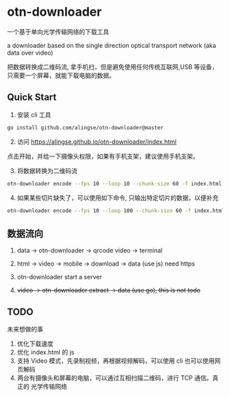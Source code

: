 # otn-downloader

一个基于单向光学传输网络的下载工具

a downloader based on the single direction optical transport network (aka data over video)

把数据转换成二维码流, 拿手机扫，但是避免使用任何传统互联网,USB 等设备，只需要一个屏幕，就能下载电脑的数据。


## Quick Start

1. 安装 cli 工具

```bash
go install github.com/alingse/otn-downloader@master
```


2. 访问 https://alingse.github.io/otn-downloader/index.html

点击开始，并给一下摄像头权限，如果有手机支架，建议使用手机支架。


3. 将数据转换为二维码流

```bash
otn-downloader encode --fps 10 --loop 10 --chunk-size 60 -f index.html
```

4. 如果某些切片缺失了，可以使用如下命令, 只输出特定切片的数据，以便补充

```bash
otn-downloader encode --fps 10 --loop 100 --chunk-size 60 -f index.html -s 100 -s 104 -s 113 -s 124
```


## 数据流向

1. data -> otn-downloader -> qrcode video -> terminal

2. html -> video -> mobile -> download -> data (use js) need https

3. otn-downloader start a server

4. <s>video -> otn-downloader extract -> data (use go), this is not todo</s>

## TODO

未来想做的事

1. 优化下载速度
2. 优化 index.html 的 js
3. 支持 Video 模式，先录制视频，再根据视频解码，可以使用 cli 也可以使用网页解码
4. 两台有摄像头和屏幕的电脑，可以通过互相扫描二维码，进行 TCP 通信。真正的 光学传输网络
